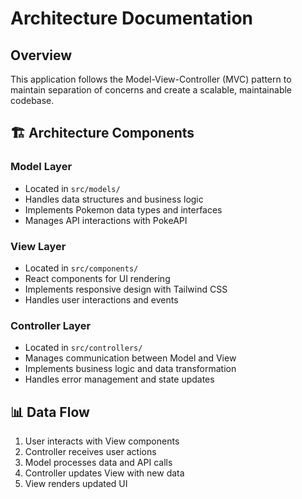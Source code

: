 # Architecture Documentation

## Overview

This application follows the Model-View-Controller (MVC) pattern to maintain separation of concerns and create a scalable, maintainable codebase.

## 🏗 Architecture Components

### Model Layer
- Located in `src/models/`
- Handles data structures and business logic
- Implements Pokemon data types and interfaces
- Manages API interactions with PokeAPI

### View Layer
- Located in `src/components/`
- React components for UI rendering
- Implements responsive design with Tailwind CSS
- Handles user interactions and events

### Controller Layer
- Located in `src/controllers/`
- Manages communication between Model and View
- Implements business logic and data transformation
- Handles error management and state updates

## 📊 Data Flow

1. User interacts with View components
2. Controller receives user actions
3. Model processes data and API calls
4. Controller updates View with new data
5. View renders updated UI